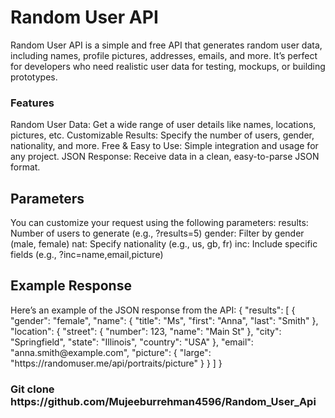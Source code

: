 <h1>Random User API</h1>
Random User API is a simple and free API that generates random user data, including names, profile pictures, addresses, emails, and more. It’s perfect for developers who need realistic user data for testing, mockups, or building prototypes.

<h3>Features</h3>
Random User Data: Get a wide range of user details like names, locations, pictures, etc.
Customizable Results: Specify the number of users, gender, nationality, and more.
Free & Easy to Use: Simple integration and usage for any project.
JSON Response: Receive data in a clean, easy-to-parse JSON format.


<h2>Parameters</h2>
You can customize your request using the following parameters:
results: Number of users to generate (e.g., ?results=5)
gender: Filter by gender (male, female)
nat: Specify nationality (e.g., us, gb, fr)
inc: Include specific fields (e.g., ?inc=name,email,picture)
<br>
<h2>Example Response</h2>
Here’s an example of the JSON response from the API:
{
  "results": [
    {
      "gender": "female",
      "name": { "title": "Ms", "first": "Anna", "last": "Smith" },
      "location": { "street": { "number": 123, "name": "Main St" }, "city": "Springfield", "state": "Illinois", "country": "USA" },
      "email": "anna.smith@example.com",
      "picture": { "large": "https://randomuser.me/api/portraits/picture" }
    }
  ]
}
<h3>Git clone https://github.com/Mujeeburrehman4596/Random_User_Api</h3>